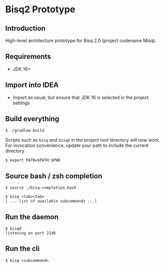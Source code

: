 # Bisq2 Prototype

## Introduction

High-level architecture prototype for Bisq 2.0 (project codename Misq).

## Requirements

- JDK 16+

## Import into IDEA

- Import as usual, but ensure that JDK 16 is selected in the project settings

## Build everything

    $ ./gradlew build

Scripts such as `bisq` and `bisqd` in the project root directory will now work. For invocation convenience, update your path to include the current directory

    $ export PATH=$PATH:$PWD

## Source bash / zsh completion

    $ source ./bisq-completion.bash

    $ bisq <tab><tab>
    [ ... list of available subcommands ...]

## Run the daemon

    $ bisqd
    listening on port 2140

## Run the cli

    $ bisq <subcommand>
